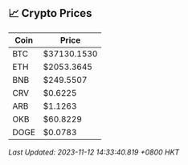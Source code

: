 ## 📈 Crypto Prices

| Coin | Price |
| ---- | ----- |
| BTC | $37130.1530 |
| ETH | $2053.3645 |
| BNB | $249.5507 |
| CRV | $0.6225 |
| ARB | $1.1263 |
| OKB | $60.8229 |
| DOGE | $0.0783 |

_Last Updated: 2023-11-12 14:33:40.819 +0800 HKT_